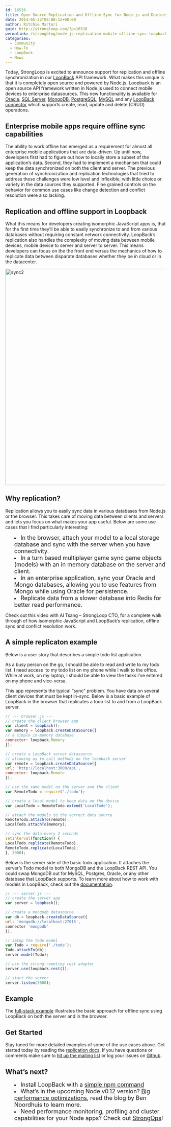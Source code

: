 ```yaml
---
id: 16516
title: Open Source Replication and Offline Sync for Node.js and Devices
date: 2014-05-22T08:00:12+00:00
author: Ritchie Martori
guid: http://strongloop.com/?p=16516
permalink: /strongblog/node-js-replication-mobile-offline-sync-loopback/
categories:
  - Community
  - How-To
  - LoopBack
  - News
---
```

Today, StrongLoop is excited to announce support for replication and offline synchronization in our [LoopBack](http://strongloop.com/mobile-application-development/loopback/) API framework. What makes this unique is that it is completely open source and powered by Node.js. Loopback is an open source API framework written in Node.js used to connect mobile devices to enterprise datasources. This new functionality is available for [Oracle](http://docs.strongloop.com/display/LB/Oracle+connector), [SQL Server](http://docs.strongloop.com/display/LB/SQL+Server+connector), [MongoDB](http://docs.strongloop.com/display/LB/MongoDB+connector), [PostgreSQL](http://docs.strongloop.com/display/LB/PostgreSQL+connector), [MySQL](http://docs.strongloop.com/display/LB/MySQL+connector) and any [LoopBack connector](http://docs.strongloop.com/display/LB/Data+sources+and+connectors) which supports create, read, update and delete (CRUD) operations.

<h2 dir="ltr">
  <strong>Enterprise mobile apps require offline sync capabilities</strong>
</h2>

The ability to work offline has emerged as a requirement for almost all enterprise mobile applications that are data-driven. Up until now, developers first had to figure out how to locally store a subset of the application’s data. Second, they had to implement a mechanism that could keep the data synchronized on both the client and server. The previous generation of synchronization and replication technologies that tried to address these challenges were low level and inflexible, with little choice or variety in the data sources they supported. Fine grained controls on the behavior for common use cases like change detection and conflict resolution were also lacking.

<h2 dir="ltr">
  <strong>Replication and offline support in Loopback</strong>
</h2>

What this means for developers creating isomorphic JavaScript apps is, that for the first time they&#8217;ll be able to easily synchronize to and from various databases without requiring constant network connectivity. LoopBack’s replication also handles the complexity of moving data between mobile devices, mobile device to server and server to server. This means developers can focus on the the front end versus the mechanics of how to replicate data between disparate databases whether they be in cloud or in the datacenter.

<img class="aligncenter size-full wp-image-16542" alt="sync2" src="{{site.url}}/blog-assets/2014/05/sync21.png" width="1500" height="677" />

## **<!--more-->Why replication?**

Replication allows you to easily sync data in various databases from Node.js or the browser. This takes care of moving data between clients and servers and lets you focus on what makes your app useful. Below are some use cases that I find particularly interesting:

<li style="margin-left: 2em;">
  <span style="font-size: 18px;">In the browser, attach your model to a local storage database and sync with the server when you have connectivity. </span>
</li>
<li style="margin-left: 2em;">
  <span style="font-size: 18px;">In a turn based multiplayer game sync game objects (models) with an in memory database on the server and client. </span>
</li>
<li style="margin-left: 2em;">
  <span style="font-size: 18px;">In an enterprise application, sync your Oracle and Mongo databases, allowing you to use features from Mongo while using Oracle for persistence. </span>
</li>
<li style="margin-left: 2em;">
  <span style="font-size: 18px;">Replicate data from a slower database into Redis for better read performance. </span>
</li>

Check out this video with Al Tsang &#8211; StrongLoop CTO, for a complete walk through of how isomorphic JavaScript and LoopBack&#8217;s replication, offline sync and conflict resolution work.

<p align="center">
</p>

## **A simple replicaton example**

Below is a user story that describes a simple todo list application.

As a busy person on the go, I should be able to read and write to my todo list. I need access  to my todo list on my phone while I walk to the office. While at work, on my laptop, I should be able to view the tasks I’ve entered on my phone and vice-versa.

This app represents the typical “sync” problem. You have data on several client devices that must be kept in-sync. Below is a basic example of LoopBack in the browser that replicates a todo list to and from a LoopBack server.

```js
// --- browser.js ---
// create the client browser app
var client = loopback();
var memory = loopback.createDataSource({
// a simple in-memory database
connector: loopback.Memory
});

// create a LoopBack server datasource
// allowing us to call methods on the loopback server
var remote = loopback.createDataSource({
url: 'http://localhost:3000/api',
connector: loopback.Remote
});

// use the same model on the server and the client
var RemoteTodo = require('./todo');

// create a local model to keep data on the device
var LocalTodo = RemoteTodo.extend('LocalTodo');

// attach the models to the correct data source
RemoteTodo.attachTo(remote);
LocalTodo.attachTo(memory);

// sync the data every 2 seconds
setInterval(function() {
LocalTodo.replicate(RemoteTodo);
RemoteTodo.replicate(LocalTodo);
}, 2000);
```

Below is the server side of the basic todo application. It attaches the server’s Todo model to both MongoDB and the LoopBack REST API. You could swap MongoDB out for MySQL, Postgres, Oracle, or any other database that LoopBack supports. To learn more about how to work with models in LoopBack, check out the [documentation](http://docs.strongloop.com/display/LB/Working+with+models).

```js
// --- server.js ---
// create the server app
var server = loopback();

// create a mongodb datasource
var db = loopback.createDataSource({
url: 'mongodb://localhost:27015',
connector 'mongodb'
});

// setup the Todo model
var Todo = require('./todo');
Todo.attachTo(db);
server.model(Todo);

// use the strong-remoting rest adapter
server.use(loopback.rest());

// start the server
server.listen(3000);
```

## **Example**

The [full-stack example](https://github.com/strongloop/loopback-example-full-stack) illustrates the basic approach for offline sync using LoopBack on both the server and in the browser.

## **Get Started**

Stay tuned for more detailed examples of some of the use cases above. Get started today by reading the [replication docs](http://docs.strongloop.com/display/LB/Synchronization). If you have questions or comments make sure to [hit up the mailing list](https://groups.google.com/d/forum/loopbackjs) or log your issues on [Github](https://github.com/strongloop/loopback/issues?milestone=1&state=open).

## **What’s next?**

<li style="margin-left: 2em;">
  <span style="font-size: 18px;">Install LoopBack with a <a href="http://strongloop.com/get-started/">simple npm command</a></span>
</li>
<li style="margin-left: 2em;">
  <span style="font-size: 18px;">What’s in the upcoming Node v0.12 version? <a href="http://strongloop.com/strongblog/performance-node-js-v-0-12-whats-new/">Big performance optimizations</a>, read the blog by Ben Noordhuis to learn more.</span>
</li>
<li style="margin-left: 2em;">
  <span style="font-size: 18px;">Need performance monitoring, profiling and cluster capabilities for your Node apps? Check out <a href="http://strongloop.com/node-js-performance/strongops/">StrongOps</a>!</span>
</li>